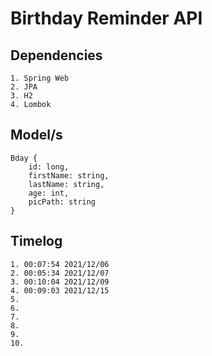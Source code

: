 # Birthday Reminder API

## Dependencies

    1. Spring Web
    2. JPA
    3. H2
    4. Lombok

## Model/s

    Bday {
        id: long,
        firstName: string,
        lastName: string,
        age: int,
        picPath: string
    }

## Timelog

    1. 00:07:54 2021/12/06
    2. 00:05:34 2021/12/07
    3. 00:10:04 2021/12/09
    4. 00:09:03 2021/12/15
    5.
    6.
    7.
    8.
    9.
    10.
